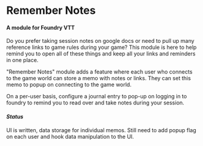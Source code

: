 # Remember Notes
  #### A module for Foundry VTT
  Do you prefer taking session notes on google docs or need to pull up many reference links to game rules during your game? This module is here to help remind you to open all of these things and keep all your links and reminders in one place.
  
  "Remember Notes" module adds a feature where each user who connects to the game world can store a memo with notes or links. They can set this memo to popup on connecting to the game world.
  
  On a per-user basis, configure a journal entry to pop-up on logging in to foundry to remind you to read over and take notes during your session.
  
  
  #### *Status*
  UI is written, data storage for individual memos. 
  Still need to add popup flag on each user and hook data manipulation to the UI.
